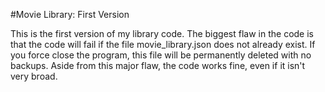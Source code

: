 #Movie Library: First Version

This is the first version of my library code. The biggest flaw in the code is that the code will fail if the file movie_library.json does not already exist. If you force close the program, this file will be permanently deleted with no backups. Aside from this major flaw, the code works fine, even if it isn't very broad.
